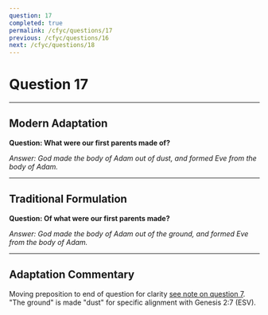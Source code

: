 ```yaml
---
question: 17
completed: true
permalink: /cfyc/questions/17
previous: /cfyc/questions/16
next: /cfyc/questions/18
---
```

# Question 17

---
## Modern Adaptation
**Question: What were our first parents made of?**

*Answer: God made the body of Adam out of dust, and formed Eve from the body of Adam.*

---
## Traditional Formulation
**Question: Of what were our first parents made?**

*Answer: God made the body of Adam out of the ground, and formed Eve from the body of Adam.*

---
## Adaptation Commentary
Moving preposition to end of question for clarity [see note on question 7](/cfyc/questions/7).
"The ground" is made "dust" for specific alignment with Genesis 2:7 (ESV).